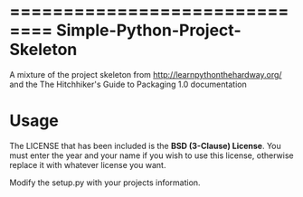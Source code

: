 ==============================
Simple-Python-Project-Skeleton
==============================

A mixture of the project skeleton from http://learnpythonthehardway.org/ and the The Hitchhiker's Guide to Packaging 1.0 documentation


Usage
=====

The LICENSE that has been included is the **BSD (3-Clause) License**. You must enter the year and your name if you wish to use this license, otherwise replace it with whatever license you want.

Modify the setup.py with your projects information.
